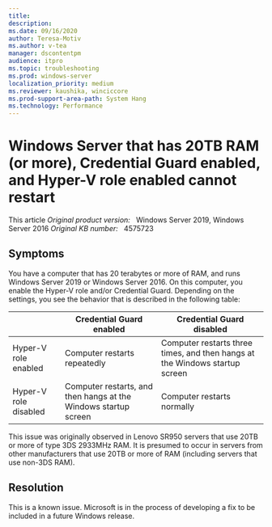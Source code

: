 ```yaml
---
title: 
description: 
ms.date: 09/16/2020
author: Teresa-Motiv
ms.author: v-tea
manager: dscontentpm
audience: itpro
ms.topic: troubleshooting
ms.prod: windows-server
localization_priority: medium
ms.reviewer: kaushika, winciccore
ms.prod-support-area-path: System Hang
ms.technology: Performance
---
```


# Windows Server that has 20TB RAM (or more), Credential Guard enabled, and Hyper-V role enabled cannot restart

This article 
_Original product version:_ &nbsp; Windows Server 2019, Windows Server 2016
_Original KB number:_ &nbsp; 4575723

## Symptoms

You have a computer that has 20 terabytes or more of RAM, and runs Windows Server 2019 or Windows Server 2016. On this computer, you enable the Hyper-V role and/or Credential Guard. Depending on the settings, you see the behavior that is described in the following table:

|  |Credential Guard enabled |Credential Guard disabled |
|---|---|---|
|Hyper-V role enabled |Computer restarts repeatedly |Computer restarts three times, and then hangs at the Windows startup screen |
|Hyper-V role disabled |Computer restarts, and then hangs at the Windows startup screen |Computer restarts normally |

This issue was originally observed in Lenovo SR950 servers that use 20TB or more of type 3DS 2933MHz RAM. It is presumed to occur in servers from other manufacturers that use 20TB or more of RAM (including servers that use non-3DS RAM).

## Resolution

This is a known issue. Microsoft is in the process of developing a fix to be included in a future Windows release.
